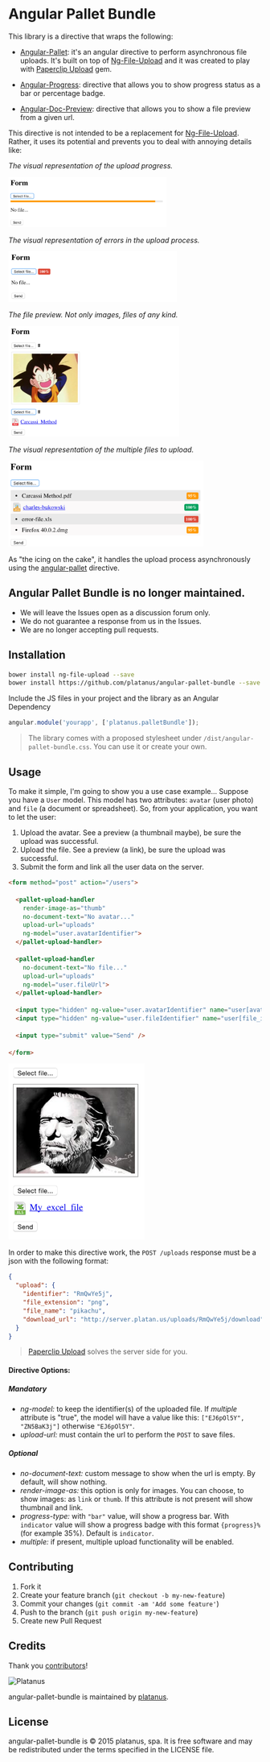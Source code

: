 # Angular Pallet Bundle

This library is a directive that wraps the following:

* [Angular-Pallet](https://github.com/platanus/angular-pallet/blob/v2.0.0/README.md): it's an angular directive to perform asynchronous file uploads. It's built on top of [Ng-File-Upload](https://github.com/danialfarid/ng-file-upload) and it was created to play with [Paperclip Upload](https://github.com/platanus/paperclip_upload) gem.

* [Angular-Progress](https://github.com/platanus/angular-progress): directive that allows you to show progress status as a bar or percentage badge.

* [Angular-Doc-Preview](https://github.com/platanus/angular-doc-preview): directive that allows you to show a file preview from a given url.

This directive is not intended to be a replacement for [Ng-File-Upload](https://github.com/danialfarid/ng-file-upload). Rather, it uses its potential and prevents you to deal with annoying details like:

*The visual representation of the upload progress.*

<img src="./docs/images/progress.png" height="100" />

*The visual representation of errors in the upload process.*

<img src="./docs/images/error.png" height="100" />

*The file preview. Not only images, files of any kind.*

<img src="./docs/images/preview.png" height="220" />

*The visual representation of the multiple files to upload.*

<img src="./docs/images/multiple.png" height="170" />

As "the icing on the cake", it handles the upload process asynchronously using the [angular-pallet](https://github.com/platanus/angular-pallet/blob/v2.0.0/README.md) directive.

## Angular Pallet Bundle is no longer maintained.

- We will leave the Issues open as a discussion forum only.
- We do not guarantee a response from us in the Issues.
- We are no longer accepting pull requests.

## Installation

```bash
bower install ng-file-upload --save
bower install https://github.com/platanus/angular-pallet-bundle --save
```

Include the JS files in your project and the library as an Angular Dependency

```javascript
angular.module('yourapp', ['platanus.palletBundle']);
```

> The library comes with a proposed stylesheet under `/dist/angular-pallet-bundle.css`. You can use it or
> create your own.

## Usage

To make it simple, I'm going to show you a use case example...
Suppose you have a `User` model. This model has two attributes: `avatar` (user photo) and `file` (a document or spreadsheet). So, from your application, you want to let the user:

1. Upload the avatar. See a preview (a thumbnail maybe), be sure the upload was successful.
2. Upload the  file. See a preview (a link), be sure the upload was successful.
3. Submit the form and link all the user data on the server.

```html
<form method="post" action="/users">

  <pallet-upload-handler
    render-image-as="thumb"
    no-document-text="No avatar..."
    upload-url="uploads"
    ng-model="user.avatarIdentifier">
  </pallet-upload-handler>

  <pallet-upload-handler
    no-document-text="No file..."
    upload-url="uploads"
    ng-model="user.fileUrl">
  </pallet-upload-handler>

  <input type="hidden" ng-value="user.avatarIdentifier" name="user[avatar_identifier]" />
  <input type="hidden" ng-value="user.fileIdentifier" name="user[file_identifier]" />

  <input type="submit" value="Send" />

</form>
```

<img src="./docs/images/use-case-example.png" height="350"/>

In order to make this directive work, the `POST /uploads` response must be a json with the following format:

```json
{
  "upload": {
    "identifier": "RmQwYe5j",
    "file_extension": "png",
    "file_name": "pikachu",
    "download_url": "http://server.platan.us/uploads/RmQwYe5j/download"
  }
}
```
> [Paperclip Upload](https://github.com/platanus/paperclip_upload) solves the server side for you.

#### Directive Options:

##### Mandatory

- *ng-model:* to keep the identifier(s) of the uploaded file. If *multiple* attribute is "true", the model will have a value like this: `["EJ6pOl5Y", "ZN5BaK3j"]` otherwise `"EJ6pOl5Y"`.
- *upload-url:* must contain the url to perform the `POST` to save files.

##### Optional

- *no-document-text:* custom message to show when the url is empty. By default, will show nothing.
- *render-image-as:* this option is only for images. You can choose, to show images: as `link` or `thumb`. If this attribute is not present will show thumbnail and link.
- *progress-type:* with `"bar"` value, will show a progress bar. With `indicator` value will show a progress badge with this format `{progress}%` (for example 35%). Default is `indicator`.
- *multiple:* if present, multiple upload functionality will be enabled.

## Contributing

1. Fork it
2. Create your feature branch (`git checkout -b my-new-feature`)
3. Commit your changes (`git commit -am 'Add some feature'`)
4. Push to the branch (`git push origin my-new-feature`)
5. Create new Pull Request

## Credits

Thank you [contributors](https://github.com/platanus/angular-pallet-bundle/graphs/contributors)!

<img src="http://platan.us/gravatar_with_text.png" alt="Platanus" width="250"/>

angular-pallet-bundle is maintained by [platanus](http://platan.us).

## License

angular-pallet-bundle is © 2015 platanus, spa. It is free software and may be redistributed under the terms specified in the LICENSE file.
